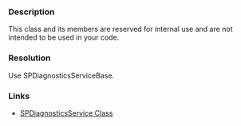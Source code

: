 ﻿---
Title: PortalLog is used
FileName: resp510245.html
---
### Description
This class and its members are reserved for internal use and are not intended to be used in your code.

### Resolution
Use SPDiagnosticsServiceBase.

### Links
- [SPDiagnosticsService Class](https://msdn.microsoft.com/en-us/library/microsoft.sharepoint.administration.spdiagnosticsservice(v=office.14).aspx)
